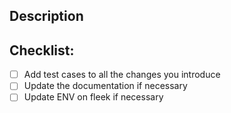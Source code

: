 ## Description

<!--Describe what the change is**-->

## Checklist:

- [ ] Add test cases to all the changes you introduce
- [ ] Update the documentation if necessary
- [ ] Update ENV on fleek if necessary